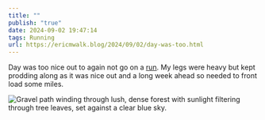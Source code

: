 ```yaml
---
title: ""
publish: "true"
date: 2024-09-02 19:47:14
tags: Running
url: https://ericmwalk.blog/2024/09/02/day-was-too.html
---
```


Day was too nice out to again not go on a [run](https://strava.com/activities/12311167510). My legs were heavy but kept prodding along as it was nice out and a long week ahead so needed to front load some miles.

![Gravel path winding through lush, dense forest with sunlight filtering through tree leaves, set against a clear blue sky.](https://ericmwalk.blog/uploads/2024/img-1793.jpeg)
